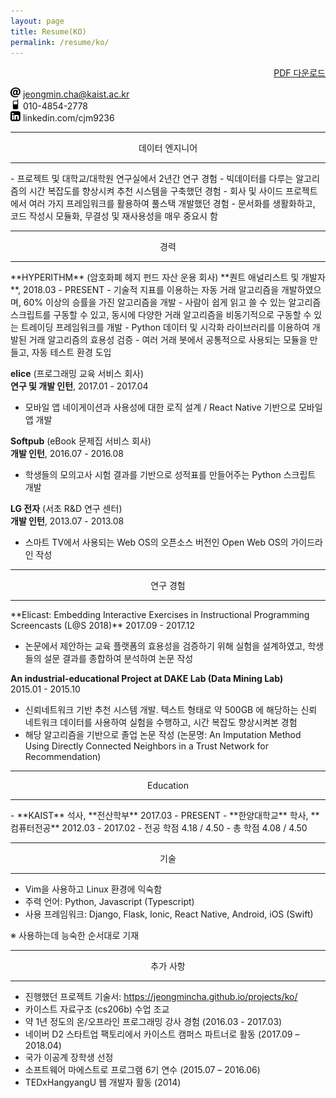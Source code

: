 ```yaml
---
layout: page
title: Resume(KO)
permalink: /resume/ko/
---
```


<div style="text-align: right"><a href="/assets/resume-KO.pdf">PDF 다운로드</a></div>


<img src="/images/icons8-email-52.png" width="16" height="16"/>  jeongmin.cha@kaist.ac.kr  
<img src="/images/icons8-cell-phone-52.png" width="16" height="16"/>  010-4854-2778  
<img src="/images/icons8-linkedin-52.png" width="16" height="16"/>  linkedin.com/cjm9236  

<hr/>
<center> 데이터 엔지니어 </center>
<hr/>
- 프로젝트 및 대학교/대학원 연구실에서 2년간 연구 경험
- 빅데이터를 다루는 알고리즘의 시간 복잡도를 향상시켜 추천 시스템을 구축했던 경험
- 회사 및 사이드 프로젝트에서 여러 가지 프레임워크를 활용하여 풀스택 개발했던 경험
- 문서화를 생활화하고, 코드 작성시 모듈화, 무결성 및 재사용성을 매우 중요시 함

<hr/>
<center> 경력 </center>
<hr/>
**HYPERITHM** (암호화폐 헤지 펀드 자산 운용 회사)  
**퀀트 애널리스트 및 개발자**, 2018.03 - PRESENT
- 기술적 지표를 이용하는 자동 거래 알고리즘을 개발하였으며, 60% 이상의 승률을 가진 알고리즘을 개발
- 사람이 쉽게 읽고 쓸 수 있는 알고리즘 스크립트를 구동할 수 있고, 동시에 다양한 거래 알고리즘을 비동기적으로 구동할 수 있는 트레이딩 프레임워크를 개발
- Python 데이터 및 시각화 라이브러리를 이용하여 개발된 거래 알고리즘의 효용성 검증
- 여러 거래 봇에서 공통적으로 사용되는 모듈을 만들고, 자동 테스트 환경 도입

**elice** (프로그래밍 교육 서비스 회사)  
**연구 및 개발 인턴**, 2017.01 - 2017.04
- 모바일 앱 네이게이션과 사용성에 대한 로직 설계 / React Native 기반으로 모바일 앱 개발

**Softpub** (eBook 문제집 서비스 회사)  
**개발 인턴**, 2016.07 - 2016.08
- 학생들의 모의고사 시험 결과를 기반으로 성적표를 만들어주는 Python 스크립트 개발

**LG 전자** (서초 R&D 연구 센터)  
**개발 인턴**, 2013.07 - 2013.08
- 스마트 TV에서 사용되는 Web OS의 오픈소스 버전인 Open Web OS의 가이드라인 작성

<hr/>
<center> 연구 경험 </center>
<hr/>
**Elicast: Embedding Interactive Exercises in Instructional Programming Screencasts (L@S 2018)**  
2017.09 - 2017.12  

- 논문에서 제안하는 교육 플랫폼의 효용성을 검증하기 위해 실험을 설계하였고, 학생들의 설문 결과를 종합하여 분석하여 논문 작성

**An industrial-educational Project at DAKE Lab (Data Mining Lab)**  
2015.01 - 2015.10  
- 신뢰네트워크 기반 추천 시스템 개발. 텍스트 형태로 약 500GB 에 해당하는 신뢰 네트워크 데이터를 사용하여 실험을 수행하고, 시간 복잡도 향상시켜본 경험
- 해당 알고리즘을 기반으로 졸업 논문 작성 (논문명: An Imputation Method Using Directly Connected Neighbors in a Trust Network for Recommendation)

<hr/>
<center> Education </center>
<hr/>
- **KAIST**  석사, **전산학부**  2017.03 - PRESENT
- **한양대학교** 학사, **컴퓨터전공** 2012.03 - 2017.02
  - 전공 학점 4.18 / 4.50
  - 총 학점 4.08 / 4.50

<hr/>
<center> 기술 </center>
<hr/>

- Vim을 사용하고 Linux 환경에 익숙함
- 주력 언어: Python, Javascript (Typescript)
- 사용 프레임워크: Django, Flask, Ionic, React Native, Android, iOS (Swift)

※ 사용하는데 능숙한 순서대로 기재

<hr/>
<center> 추가 사항 </center>
<hr/>

- 진행했던 프로젝트 기술서: <a href="/projects/ko/">https://jeongmincha.github.io/projects/ko/</a>
- 카이스트 자료구조 (cs206b) 수업 조교 
- 약 1년 정도의 온/오프라인 프로그래밍 강사 경험 (2016.03 - 2017.03)
- 네이버 D2 스타트업 팩토리에서 카이스트 캠퍼스 파트너로 활동 (2017.09 – 2018.04)
- 국가 이공계 장학생 선정
- 소프트웨어 마에스트로 프로그램 6기 연수 (2015.07 – 2016.06)
- TEDxHangyangU 웹 개발자 활동 (2014)
